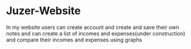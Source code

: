 # Juzer-Website

In my website users can create account and create and save their own notes and can create a list of incomes and expenses(under construction)
and compare their incomes and expenses using graphs
